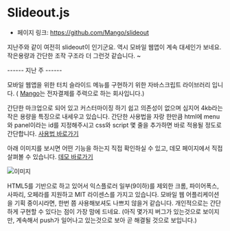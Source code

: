 Slideout.js
==============
- 페이지 링크: https://github.com/Mango/slideout

지난주와 같이 여전히 slideout이 인기군요. 
역시 모바일 웹앱이 계속 대세인가 보네요. 
작은용량과 간단한 조작 구조라 더 그런것 같습니다. ~

------ 지난 주 ------

모바일 웹앱을 위한 터치 슬라이드 메뉴를 구현하기 위한 자바스크립트 라이브러리 입니다. 
( [Mango](https://getmango.com/en)는 전자결제를 주력으로 하는 회사입니다.)

간단한 마크업으로 되어 있고 커스터마이징 하기 쉽고 의존성이 없으며 심지어 4kb라는 작은 용량을 특징으로 내세우고 있습니다. 간단한 사용법을 자랑 한만큼 html에 menu와 panel이라는 id를 지정해주시고 css와 script 몇 줄을 추가하면 바로 적용될 정도로 간단합니다. [사용법 바로가기](https://github.com/Mango/slideout#usage)

아래 이미지를 보시면 어떤 기능을 하는지 직접 확인하실 수 있고, 데모 페이지에서 직접 살펴볼 수 있습니다. [데모 바로가기](https://mango.github.io/slideout/)

![이미지](https://camo.githubusercontent.com/9975d7a2331494043067998480ace0f1d2157e86/68747470733a2f2f692e696d6775722e636f6d2f415767776c56572e676966)

HTML5를 기반으로 하고 있어서 익스플로러 일부(9이하)를 제외한 크롬, 파이어폭스, 사파리, 오페라를 지원하고 MIT 라이센스를 가지고 있습니다. 
모바일 웹 어플리케이션을 기획 중이시라면, 한번 쯤 사용해보셔도 나쁘지 않을거 같습니다. 개인적으로는 간단하게 구현할 수 있다는 점이 가장 맘에 드네요. (아직 몇가지 버그가 있는것으로 보이지만, 계속해서 push가 일어나고 있는것으로 보아 곧 해결될 것으로 보입니다.)

